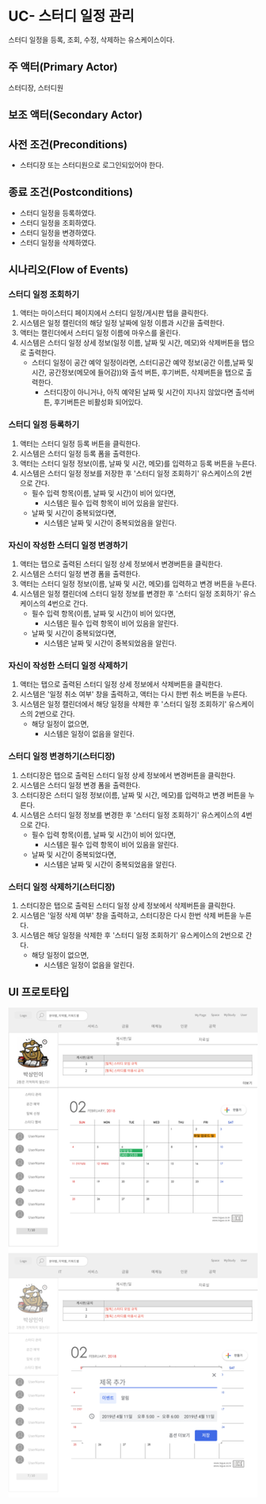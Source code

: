 # UC- 스터디 일정 관리

스터디 일정을 등록, 조회, 수정, 삭제하는 유스케이스이다.

## 주 액터(Primary Actor)

스터디장, 스터디원

## 보조 액터(Secondary Actor)

## 사전 조건(Preconditions)

- 스터디장 또는 스터디원으로 로그인되있어야 한다.

## 종료 조건(Postconditions)

- 스터디 일정을 등록하였다.
- 스터디 일정을 조회하였다.
- 스터디 일정을 변경하였다.
- 스터디 일정을 삭제하였다.

## 시나리오(Flow of Events)

### 스터디 일정 조회하기

1. 액터는 마이스터디 페이지에서 스터디 일정/게시판 탭을 클릭한다.
2. 시스템은 일정 캘린더의 해당 일정 날짜에 일정 이름과 시간을 출력한다.
3. 액터는 캘린더에서 스터디 일정 이름에 마우스를 올린다.
4. 시스템은 스터디 일정 상세 정보(일정 이름, 날짜 및 시간, 메모)와 삭제버튼을 탭으로 출력한다.
    - 스터디 일정이 공간 예약 일정이라면, 스터디공간 예약 정보(공간 이름,날짜 및 시간, 공간정보(메모에 들어감))와 출석 버튼, 후기버튼, 삭제버튼을 탭으로 출력한다.
        - 스터디장이 아니거나, 아직 예약된 날짜 및 시간이 지나지 않았다면 출석버튼, 후기버튼은 비활성화 되어있다.

### 스터디 일정 등록하기 

1. 액터는 스터디 일정 등록 버튼을 클릭한다.
2. 시스템은 스터디 일정 등록 폼을 출력한다.
3. 액터는 스터디 일정 정보(이름, 날짜 및 시간, 메모)를 입력하고 등록 버튼을 누른다.
4. 시스템은 스터디 일정 정보를 저장한 후 '스터디 일정 조회하기' 유스케이스의 2번으로 간다.
    - 필수 입력 항목(이름, 날짜 및 시간)이 비어 있다면,
        - 시스템은 필수 입력 항목이 비어 있음을 알린다.
    - 날짜 및 시간이 중복되었다면,
        - 시스템은 날짜 및 시간이 중복되었음을 알린다.

### 자신이 작성한 스터디 일정 변경하기

1. 액터는 탭으로 출력된 스터디 일정 상세 정보에서 변경버튼을 클릭한다.
2. 시스템은 스터디 일정 변경 폼을 출력한다.
3. 액터는 스터디 일정 정보(이름, 날짜 및 시간, 메모)를 입력하고 변경 버튼을 누른다.
4. 시스템은 일정 캘린더에 스터디 일정 정보를 변경한 후 '스터디 일정 조회하기' 유스케이스의 4번으로 간다.
    - 필수 입력 항목(이름, 날짜 및 시간)이 비어 있다면,
        - 시스템은 필수 입력 항목이 비어 있음을 알린다.
    - 날짜 및 시간이 중복되었다면,
        - 시스템은 날짜 및 시간이 중복되었음을 알린다.


### 자신이 작성한 스터디 일정 삭제하기

1. 액터는 탭으로 출력된 스터디 일정 상세 정보에서 삭제버튼을 클릭한다.
2. 시스템은 '일정 취소 여부' 창을 출력하고, 액터는 다시 한번 취소 버튼을 누른다.
3. 시스템은 일정 캘린더에서 해당 일정을 삭제한 후 '스터디 일정 조회하기' 유스케이스의 2번으로 간다.
    - 해당 일정이 없으면,
        - 시스템은 일정이 없음을 알린다.
        

### 스터디 일정 변경하기(스터디장)

1. 스터디장은 탭으로 출력된 스터디 일정 상세 정보에서 변경버튼을 클릭한다.
2. 시스템은 스터디 일정 변경 폼을 출력한다.
3. 스터디장은 스터디 일정 정보(이름, 날짜 및 시간, 메모)를 입력하고 변경 버튼을 누른다.
4. 시스템은 스터디 일정 정보를 변경한 후 '스터디 일정 조회하기' 유스케이스의 4번으로 간다.
    - 필수 입력 항목(이름, 날짜 및 시간)이 비어 있다면,
        - 시스템은 필수 입력 항목이 비어 있음을 알린다.
    - 날짜 및 시간이 중복되었다면,
        - 시스템은 날짜 및 시간이 중복되었음을 알린다.


### 스터디 일정 삭제하기(스터디장)

1. 스터디장은 탭으로 출력된 스터디 일정 상세 정보에서 삭제버튼을 클릭한다.
2. 시스템은 '일정 삭제 여부' 창을 출력하고, 스터디장은 다시 한번 삭제 버튼을 누른다.
3. 시스템은 해당 일정을 삭제한 후 '스터디 일정 조회하기' 유스케이스의 2번으로 간다.
    - 해당 일정이 없으면,
        - 시스템은 일정이 없음을 알린다.

## UI 프로토타입

![스터디 일정](images/uc-스터디일정2.png)
![스터디 일정](images/uc-스터디일정.png)

